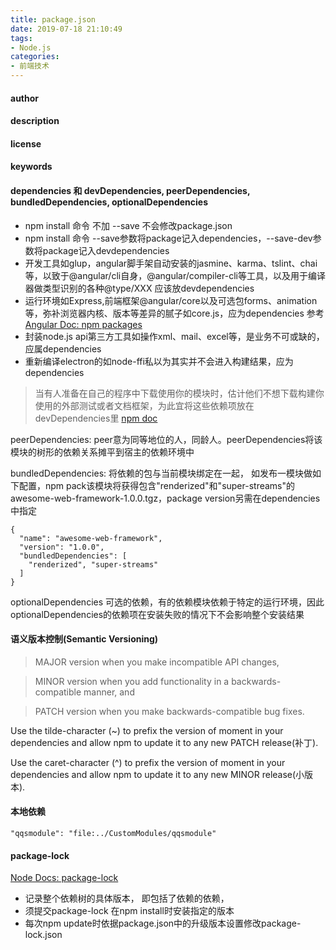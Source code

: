 ```yaml
---
title: package.json
date: 2019-07-18 21:10:49
tags:
- Node.js
categories: 
- 前端技术
---
```

#### author
#### description
#### license
#### keywords
#### dependencies 和 devDependencies, peerDependencies, bundledDependencies, optionalDependencies
+ npm install 命令 不加 --save 不会修改package.json
+ npm install 命令 --save参数将package记入dependencies，--save-dev参数将package记入devdependencies
+ 开发工具如glup，angular脚手架自动安装的jasmine、karma、tslint、chai等，以致于@angular/cli自身，@angular/compiler-cli等工具，以及用于编译器做类型识别的各种@type/XXX 应该放devdependencies
+ 运行环境如Express,前端框架@angular/core以及可选包forms、animation等，弥补浏览器内核、版本等差异的腻子如core.js，应为dependencies 参考[Angular Doc: npm packages](https://angular.cn/guide/npm-packages)
+ 封装node.js api第三方工具如操作xml、mail、excel等，是业务不可或缺的，应属dependencies
+ 重新编译electron的如node-ffi私以为其实并不会进入构建结果，应为dependencies
> 当有人准备在自己的程序中下载使用你的模块时，估计他们不想下载构建你使用的外部测试或者文档框架，为此宜将这些依赖项放在devDependencies里 [npm doc](https://docs.npmjs.com/cli/v6/configuring-npm/package-json#peerdependencies)

peerDependencies: peer意为同等地位的人，同龄人。peerDependencies将该模块的树形的依赖关系摊平到宿主的依赖环境中

bundledDependencies: 将依赖的包与当前模块绑定在一起， 如发布一模块做如下配置，npm pack该模块将获得包含"renderized"和"super-streams"的awesome-web-framework-1.0.0.tgz，package version另需在dependencies中指定
```
{
  "name": "awesome-web-framework",
  "version": "1.0.0",
  "bundledDependencies": [
    "renderized", "super-streams"
  ]
}
```

optionalDependencies 可选的依赖，有的依赖模块依赖于特定的运行环境，因此optionalDependencies的依赖项在安装失败的情况下不会影响整个安装结果

#### 语义版本控制(Semantic Versioning)
> MAJOR version when you make incompatible API changes,

> MINOR version when you add functionality in a backwards-compatible manner, and

> PATCH version when you make backwards-compatible bug fixes.

Use the tilde-character (~) to prefix the version of moment in your dependencies and allow npm to update it to any new PATCH release(补丁).

Use the caret-character (^) to prefix the version of moment in your dependencies and allow npm to update it to any new MINOR release(小版本).

#### 本地依赖
```
"qqsmodule": "file:../CustomModules/qqsmodule"
```
#### package-lock
[Node Docs: package-lock](http://nodejs.cn/learn/the-package-lock-json-file)
+ 记录整个依赖树的具体版本， 即包括了依赖的依赖，
+ 须提交package-lock 在npm install时安装指定的版本
+ 每次npm update时依据package.json中的升级版本设置修改package-lock.json